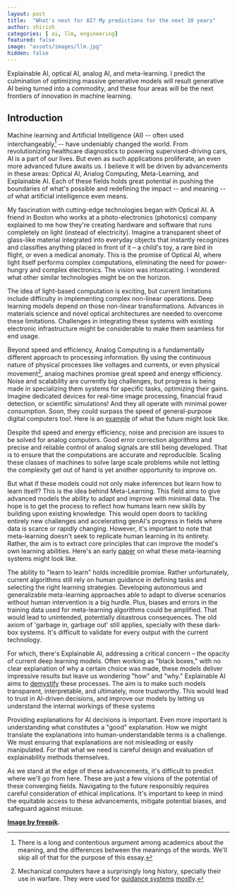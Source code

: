 ```yaml
---
layout: post
title:  "What's next for AI? My predictions for the next 10 years"
author: shirish
categories: [ ai, llm, engineering]
featured: false
image: "assets/images/llm.jpg"
hidden: false
---
```

Explainable AI, optical AI, analog AI, and meta-learning. I predict the culmination of optimizing massive generative models will result generative AI being turned into a commodity, and these four areas will be the next frontiers of innovation in machine learning.

## Introduction

Machine learning and Artificial Intelligence (AI)  -- often used interchangeably[^1] -- have undeniably changed the world. From revolutionizing healthcare diagnostics to powering supervised-driving cars, AI is a part of our lives. But even as such applications proliferate, an even more advanced future awaits us. I believe it will be driven by advancements in these areas: Optical AI, Analog Computing, Meta-Learning, and Explainable AI. Each of these fields holds great potential in pushing the boundaries of what's possible and redefining the impact -- and meaning -- of what artificial intelligence even means.

[^1]: There is a long and contentious argument among academics about the meaning, and the differences between the meanings of the words. We'll skip all of that for the purpose of this essay.

My fascination with cutting-edge technologies began with Optical AI. A friend in Boston who works at a photo-electronics (photonics) company explained to me how they're creating hardware and software that runs completely on light (instead of electricity). Imagine a transparent sheet of glass-like material integrated into everyday objects that instantly recognizes and classifies anything placed in front of it – a child's toy, a rare bird in flight, or even a medical anomaly. This is the promise of Optical AI, where light itself performs complex computations, eliminating the need for power-hungry and complex electronics. The vision was intoxicating. I wondered what other similar technologies might be on the horizon.

The idea of light-based computation is exciting, but current limitations include difficulty in implementing complex non-linear operations. Deep learning models depend on those non-linear transformations. Advances in materials science and novel optical architectures are needed to overcome these limitations. Challenges in integrating these systems with existing electronic infrastructure might be considerable to make them seamless for end usage.

Beyond speed and efficiency, Analog Computing is a fundamentally different approach to processing information. By using the continuous nature of physical processes like voltages and currents, or even physical movement[^2], analog machines promise great speed and energy efficiency. Noise and scalability are currently big challenges, but progress is being made in specializing them systems for specific tasks, optimizing their gains. Imagine dedicated devices for real-time image processing, financial fraud detection, or scientific simulations! And they all operate with minimal power consumption. Soon, they could surpass the speed of general-purpose digital computers too!. Here is an [example](https://www.youtube.com/watch?v=_CwUuyN6NTE) of what the future might look like.

[^2]: Mechanical computers have a surprisingly long history, specially their use in warfare. They were used for [guidance systems](https://en.wikipedia.org/wiki/Mark_I_Fire_Control_Computer) [mostly](https://en.wikipedia.org/wiki/Rangekeeper).

Despite thd speed and energy efficiency, noise and precision are issues to be solved for analog computers. Good error correction algorithms and precise and reliable control of analog signals are still being developed. That is to ensure that the computations are accurate and reproducible. Scaling these classes of machines to solve large scale problems while not letting the complexity get out of hand is yet another opportunity to improve on.

But what if these models could not only make inferences but learn how to learn itself? This is the idea behind Meta-Learning. This field aims to give advanced models the ability to adapt and improve with minimal data. The hope is to get the process to reflect how humans learn new skills by building upon existing knowledge. This would open doors to tackling entirely new challenges and accelerating genAI's progress in fields where data is scarce or rapidly changing. However, it's important to note that meta-learning doesn't seek to replicate human learning in its entirety. Rather, the aim is to extract core principles that can improve the model's own learning abilities. Here's an early [paper](https://arxiv.org/abs/2306.11644) on what these meta-learning systems might look like.

The ability to "learn to learn" holds incredible promise. Rather unfortunately, current algorithms still rely on human guidance in defining tasks and selecting the right learning strategies. Developing autonomous and generalizable meta-learning approaches able to adapt to diverse scenarios without human intervention is a big hurdle. Plus, biases and errors in the training data used for meta-learning algorithms could be amplified. That would lead to unintended, potentially disastrous consequences. The old axiom of 'garbage in, garbage out' still applies, specially with these dark-box systems. It's difficult to validate for every output with the current technology.

For which, there's Explainable AI, addressing a critical concern – the opacity of current deep learning models. Often working as "black boxes," with no clear explanation of why a certain choice was made, these models deliver impressive results but leave us wondering "how" and "why." Explainable AI aims to [demystify](https://arxiv.org/abs/2309.01029 "A survey paper for explainable AI research") these processes. The aim is to make such models transparent, interpretable, and ultimately, more trustworthy. This would lead to trust in AI-driven decisions, and improve our models by letting us understand the internal workings of these systems

Providing explanations for AI decisions is important. Even more important is understanding what constitutes a "good" explanation. How we might translate the explanations into human-understandable terms is a challenge. We must ensuring that explanations are not misleading or easily manipulated. For that what we need is careful design and evaluation of explainability methods themselves.

As we stand at the edge of these advancements, it's difficult to predict where we'll go from here. These are just a few visions of the potential of these converging fields. Navigating to the future responsibly requires careful consideration of ethical implications. It's important to keep in mind the equitable access to these advancements, mitigate potential biases, and safeguard against misuse.

__<a href="https://www.freepik.com/free-vector/robotic-process-automation-illustration_21743709.htm#fromView=search&page=1&position=28&uuid=14852b8d-0772-4624-97fc-6cf3a5b513be">Image by freepik</a>.__